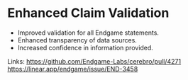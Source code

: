 # Enhanced Claim Validation

*   Improved validation for all Endgame statements.
*   Enhanced transparency of data sources.
*   Increased confidence in information provided.

Links:
https://github.com/Endgame-Labs/cerebro/pull/4271
https://linear.app/endgame/issue/END-3458
